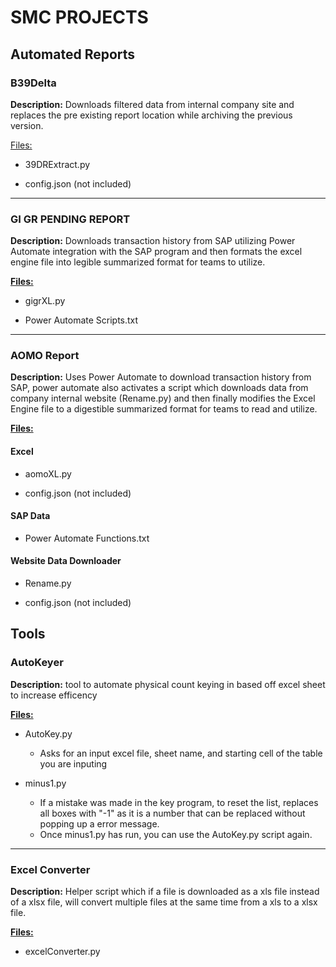 # SMC PROJECTS

## Automated Reports

### B39Delta

**Description:** Downloads filtered data from internal company site and replaces the pre existing report location while archiving the previous version.

<u> Files: </u>

- 39DRExtract.py

- config.json (not included)

---

### GI GR PENDING REPORT

**Description:** Downloads transaction history from SAP utilizing Power Automate integration with the SAP program and then formats the excel engine file into legible summarized format for teams to utilize.

**<u> Files: </u>**

- gigrXL.py

- Power Automate Scripts.txt

---

### AOMO Report

**Description:** Uses Power Automate to download transaction history from SAP, power automate also activates a script which downloads data from company internal website (Rename.py) and then finally modifies the Excel Engine file to a digestible summarized format for teams to read and utilize.

**<u> Files: </u>**

#### Excel

- aomoXL.py

- config.json (not included)

#### SAP Data

- Power Automate Functions.txt

#### Website Data Downloader

- Rename.py

- config.json (not included)

## Tools

### AutoKeyer

**Description:** tool to automate physical count keying in based off excel sheet to increase efficency

**<u> Files: </u>**

- AutoKey.py

  - Asks for an input excel file, sheet name, and starting cell of the table you are inputing

- minus1.py

  - If a mistake was made in the key program, to reset the list, replaces all boxes with "-1" as it is a number that can be replaced without popping up a error message.
  - Once minus1.py has run, you can use the AutoKey.py script again.

---

### Excel Converter

**Description:** Helper script which if a file is downloaded as a xls file instead of a xlsx file, will convert multiple files at the same time from a xls to a xlsx file.

**<u> Files: </u>**

- excelConverter.py
